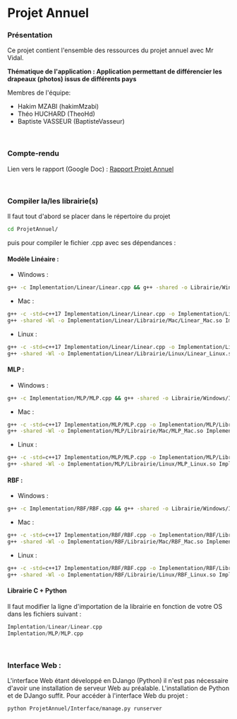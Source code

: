 # Projet Annuel

### Présentation

Ce projet contient l'ensemble des ressources du projet annuel avec Mr Vidal. 

**Thématique de l'application : Application permettant de différencier les drapeaux (photos) issus de différents pays**

Membres de l'équipe:
* Hakim MZABI (hakimMzabi)
* Théo HUCHARD (TheoHd)
* Baptiste VASSEUR (BaptisteVasseur)

<br>

### Compte-rendu

Lien vers le rapport (Google Doc) : [Rapport Projet Annuel](https://docs.google.com/document/d/1lM383HdgLVEmQjvW0Nz036tlL89UG1IHnfgbQYwYco0/edit?usp=sharing)

<br>

### Compiler la/les librairie(s)

Il faut tout d'abord se placer dans le répertoire du projet

```bash
cd ProjetAnnuel/
```


puis pour compiler le fichier .cpp avec ses dépendances :

#### Modèle Linéaire : 

* Windows : 

```bash
g++ -c Implementation/Linear/Linear.cpp && g++ -shared -o Librairie/Windows/Implementation/Linear/Linear.dll Librairie/Windows/Implementation/Linear/Linear.o -W
```

* Mac : 

```bash
g++ -c -std=c++17 Implementation/Linear/Linear.cpp -o Implementation/Linear/Librairie/Mac/Linear_Mac.o && 
g++ -shared -Wl -o Implementation/Linear/Librairie/Mac/Linear_Mac.so Implementation/Linear/Librairie/Mac/Linear_Mac.o
```

* Linux : 

```bash
g++ -c -std=c++17 Implementation/Linear/Linear.cpp -o Implementation/Linear/Librairie/Linux/Linear_Linux.o && 
g++ -shared -Wl -o Implementation/Linear/Librairie/Linux/Linear_Linux.so Implementation/Linear/Librairie/Linux/Linear_Linux.o
```

#### MLP : 

* Windows : 

```bash
g++ -c Implementation/MLP/MLP.cpp && g++ -shared -o Librairie/Windows/Implementation/MLP/MLP.dll Librairie/Windows/Implementation/MLP/MLP.o -W
```

* Mac : 

```bash
g++ -c -std=c++17 Implementation/MLP/MLP.cpp -o Implementation/MLP/Librairie/Mac/MLP_Mac.o && 
g++ -shared -Wl -o Implementation/MLP/Librairie/Mac/MLP_Mac.so Implementation/MLP/Librairie/Mac/MLP_Mac.o
```

* Linux : 

```bash
g++ -c -std=c++17 Implementation/MLP/MLP.cpp -o Implementation/MLP/Librairie/Linux/MLP_Linux.o && 
g++ -shared -Wl -o Implementation/MLP/Librairie/Linux/MLP_Linux.so Implementation/MLP/Librairie/Linux/MLP_Linux.o
```

#### RBF : 

* Windows : 

```bash
g++ -c Implementation/RBF/RBF.cpp && g++ -shared -o Librairie/Windows/Implementation/RBF/RBF.dll Librairie/Windows/Implementation/RBF/RBF.o -W
```

* Mac : 

```bash
g++ -c -std=c++17 Implementation/RBF/RBF.cpp -o Implementation/RBF/Librairie/Mac/RBF_Mac.o && 
g++ -shared -Wl -o Implementation/RBF/Librairie/Mac/RBF_Mac.so Implementation/RBF/Librairie/Mac/RBF_Mac.o
```

* Linux : 

```bash
g++ -c -std=c++17 Implementation/RBF/RBF.cpp -o Implementation/RBF/Librairie/Linux/RBF_Linux.o && 
g++ -shared -Wl -o Implementation/RBF/Librairie/Linux/RBF_Linux.so Implementation/RBF/Librairie/Linux/RBF_Linux.o
```

#### Librairie C + Python 

Il faut modifier la ligne d'importation de la librairie en fonction de votre OS dans les fichiers suivant : 
```cpp 
Implentation/Linear/Linear.cpp
Implentation/MLP/MLP.cpp
```

<br>

### Interface Web :

L'interface Web étant développé en DJango (Python) il n'est pas nécessaire d'avoir une installation de serveur Web au préalable. L'installation de Python et de DJango suffit. Pour accéder à l'interface Web du projet : 

```bash
python ProjetAnnuel/Interface/manage.py runserver
``` 
